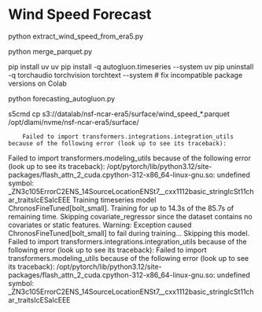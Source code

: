 # Wind Speed Forecast

python extract_wind_speed_from_era5.py

python merge_parquet.py

pip install uv
uv pip install -q autogluon.timeseries --system
uv pip uninstall -q torchaudio torchvision torchtext --system # fix incompatible package versions on Colab

python forecasting_autogluon.py

s5cmd cp s3://datalab/nsf-ncar-era5/surface/wind_speed_*.parquet /opt/dlami/nvme/nsf-ncar-era5/surface/


        Failed to import transformers.integrations.integration_utils because of the following error (look up to see its traceback):
Failed to import transformers.modeling_utils because of the following error (look up to see its traceback):
/opt/pytorch/lib/python3.12/site-packages/flash_attn_2_cuda.cpython-312-x86_64-linux-gnu.so: undefined symbol: _ZN3c105ErrorC2ENS_14SourceLocationENSt7__cxx1112basic_stringIcSt11char_traitsIcESaIcEEE
Training timeseries model ChronosFineTuned[bolt_small]. Training for up to 14.3s of the 85.7s of remaining time.
        Skipping covariate_regressor since the dataset contains no covariates or static features.
        Warning: Exception caused ChronosFineTuned[bolt_small] to fail during training... Skipping this model.
        Failed to import transformers.integrations.integration_utils because of the following error (look up to see its traceback):
Failed to import transformers.modeling_utils because of the following error (look up to see its traceback):
/opt/pytorch/lib/python3.12/site-packages/flash_attn_2_cuda.cpython-312-x86_64-linux-gnu.so: undefined symbol: _ZN3c105ErrorC2ENS_14SourceLocationENSt7__cxx1112basic_stringIcSt11char_traitsIcESaIcEEE

